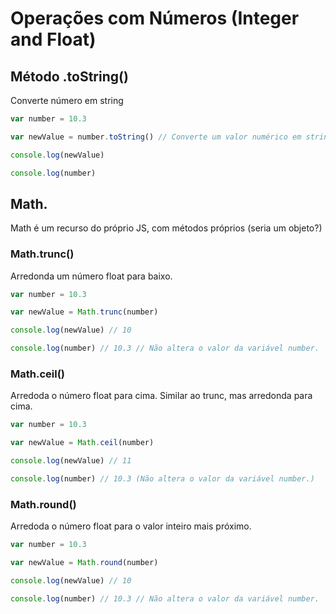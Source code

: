 # Operações com Números (Integer and Float)

## Método .toString()

Converte número em string

```js
var number = 10.3

var newValue = number.toString() // Converte um valor numérico em string. É um método, portanto é uma função dentro de um objeto.

console.log(newValue)

console.log(number)
```

## Math.

Math é um recurso do próprio JS, com métodos próprios (seria um objeto?)

### Math.trunc()

Arredonda um número float para baixo.

```js
var number = 10.3

var newValue = Math.trunc(number)

console.log(newValue) // 10

console.log(number) // 10.3 // Não altera o valor da variável number.
```

### Math.ceil()

Arredoda o número float para cima. Similar ao trunc, mas arredonda para cima.

```js
var number = 10.3

var newValue = Math.ceil(number)

console.log(newValue) // 11

console.log(number) // 10.3 (Não altera o valor da variável number.)
```

### Math.round()

Arredoda o número float para o valor inteiro mais próximo.

```js
var number = 10.3

var newValue = Math.round(number)

console.log(newValue) // 10

console.log(number) // 10.3 // Não altera o valor da variável number.
```



